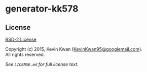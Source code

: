 # generator-kk578

## License

[BSD-2 License](http://opensource.org/licenses/bsd-license.php)

Copyright (c) 2015, Kevin Kwan (KevinKwan95@googlemail.com).  
All rights reserved.

*See `LICENSE.md` for full license text.*
